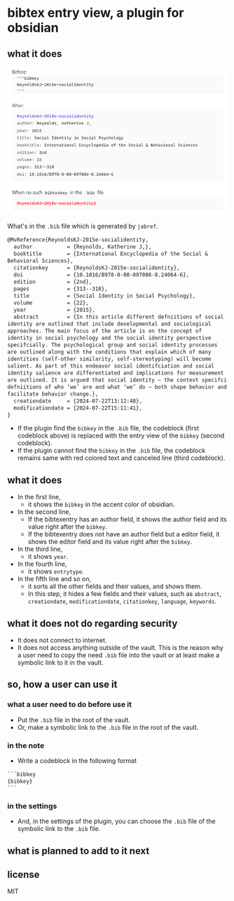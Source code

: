 # bibtex entry view, a plugin for obsidian

## what it does

![sample.png](sample.png)

What's in the `.bib` file which is generated by `jabref`.
```
@MvReference{ReynoldsKJ-2015e-socialidentity,
  author           = {Reynolds, Katherine J,},
  booktitle        = {International Encyclopedia of the Social & Behavioral Sciences},
  citationkey      = {ReynoldsKJ-2015e-socialidentity},
  doi              = {10.1016/B978-0-08-097086-8.24064-6},
  edition          = {2nd},
  pages            = {313--318},
  title            = {Social Identity in Social Psychology},
  volume           = {22},
  year             = {2015},
  abstract         = {In this article different defniitions of social identity are outlined that include developmental and sociological approaches. The main focus of the article is on the concept of identity in social psychology and the social identity perspective specifcially. The psychological group and social identity processes are outlined along with the conditions that explain which of many identities (self-other similarity, self-stereotyping) will become salient. As part of this endeavor social identifciation and social identity salience are differentiated and implications for measurement are outlined. It is argued that social identity – the context specifci defniitions of who ‘we’ are and what ‘we’ do – both shape behavior and facilitate behavior change.},
  creationdate     = {2024-07-22T13:12:48},
  modificationdate = {2024-07-22T15:11:41},
}
```

- If the plugin find the `bibkey` in the `.bib` file, the codeblock (first codeblock above) is replaced with the entry view of the `bibkey` (second codeblock).
- If the plugin cannot find the `bibkey` in the `.bib` file, the codeblock remains same with red colored text and canceled line (third codeblock).


## what it does

- In the first line,
  - it shows the `bibkey` in the accent color of obsidian.
- In the second line,
  - If the bibtexentry has an author field, it shows the author field and its value right after the `bibkey`.
  - If the bibtexentry does not have an author field but a editor field, it shows the editor field and its value right after the `bibkey`.
- In the third line,
  - it shows `year`.
- In the fourth line,
  - it shows `entrytype`.
- In the fifth line and so on,
  - it sorts all the other fields and their values, and shows them.
  - In this step, it hides a few fields and their values, such as `abstract`, `creationdate`, `modificationdate`, `citationkey`, `language`, `keywords`.

## what it does not do regarding security

- It does not connect to internet.
- It does not access anything outside of the vault. This is the reason why a user need to copy the need `.bib` file into the vault or at least make a symbolic link to it in the vault.

## so, how a user can use it

### what a user need to do before use it

- Put the `.bib` file in the root of the vault. 
- Or, make a symbolic link to the `.bib` file in the root of the vault.

### in the note

- Write a codeblock in the following format
````
```bibkey
{bibkey}
```
````

### in the settings 

- And, in the settings of the plugin, you can choose the `.bib` file of the symbolic link to the `.bib` file.

## what is planned to add to it next

## license

MIT

